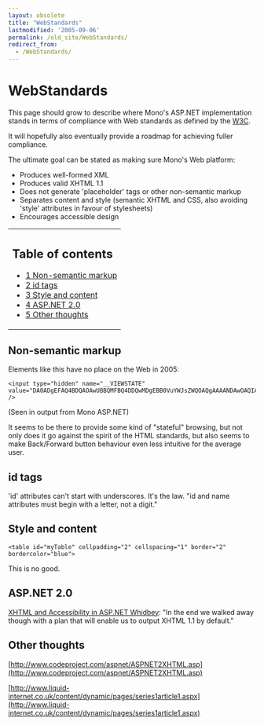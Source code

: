 ```yaml
---
layout: obsolete
title: "WebStandards"
lastmodified: '2005-09-06'
permalink: /old_site/WebStandards/
redirect_from:
  - /WebStandards/
---
```


WebStandards
============

This page should grow to describe where Mono's ASP.NET implementation stands in terms of compliance with Web standards as defined by the [W3C](http://www.w3.org/).

It will hopefully also eventually provide a roadmap for achieving fuller compliance.

The ultimate goal can be stated as making sure Mono's Web platform:

-   Produces well-formed XML
-   Produces valid XHTML 1.1
-   Does not generate 'placeholder' tags or other non-semantic markup
-   Separates content and style (semantic XHTML and CSS, also avoiding 'style' attributes in favour of stylesheets)
-   Encourages accessible design

<table>
<col width="100%" />
<tbody>
<tr class="odd">
<td align="left"><h2>Table of contents</h2>
<ul>
<li><a href="#non-semantic-markup">1 Non-semantic markup</a></li>
<li><a href="#id-tags">2 id tags</a></li>
<li><a href="#style-and-content">3 Style and content</a></li>
<li><a href="#aspnet-20">4 ASP.NET 2.0</a></li>
<li><a href="#other-thoughts">5 Other thoughts</a></li>
</ul></td>
</tr>
</tbody>
</table>

Non-semantic markup
-------------------

Elements like this have no place on the Web in 2005:

``` nowiki
<input type="hidden" name="__VIEWSTATE" value="DA0ADgEFAQ4BDQAOAwUBBQMFBQ4DDQwMDgEBB0VuYWJsZWQOAQgAAAANDAwOAQIAAA4BCAAAAA0MDA4BAgAADgEIAAAAAA==" />
```

(Seen in output from Mono ASP.NET)

It seems to be there to provide some kind of "stateful" browsing, but not only does it go against the spirit of the HTML standards, but also seems to make Back/Forward button behaviour even less intuitive for the average user.

id tags
-------

'id' attributes can't start with underscores. It's the law. "id and name attributes must begin with a letter, not a digit."

Style and content
-----------------

``` nowiki
<table id="myTable" cellpadding="2" cellspacing="1" border="2" bordercolor="blue">
```

This is no good.

ASP.NET 2.0
-----------

[XHTML and Accessibility in ASP.NET Whidbey](http://weblogs.asp.net/scottgu/archive/2003/11/25/39620.aspx): "In the end we walked away though with a plan that will enable us to output XHTML 1.1 by default."

Other thoughts
--------------

[http://www.codeproject.com/aspnet/ASPNET2XHTML.asp](http://www.codeproject.com/aspnet/ASPNET2XHTML.asp)

[http://www.liquid-internet.co.uk/content/dynamic/pages/series1article1.aspx](http://www.liquid-internet.co.uk/content/dynamic/pages/series1article1.aspx)

